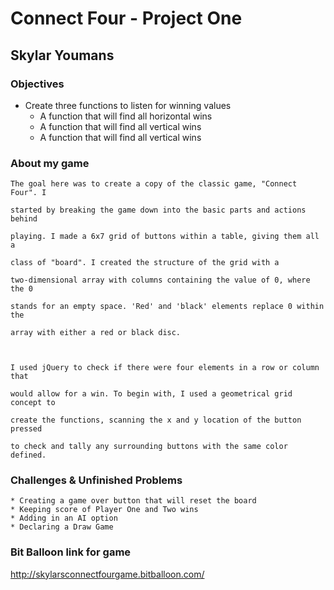 # Connect Four - Project One


## Skylar Youmans

### Objectives

* Create three functions to listen for winning values
    * A function that will find all horizontal wins
    * A function that will find all vertical wins
    * A function that will find all vertical wins

### About my game

    The goal here was to create a copy of the classic game, "Connect Four". I 
    
    started by breaking the game down into the basic parts and actions behind 
    
    playing. I made a 6x7 grid of buttons within a table, giving them all a 
    
    class of "board". I created the structure of the grid with a 
    
    two-dimensional array with columns containing the value of 0, where the 0 
    
    stands for an empty space. 'Red' and 'black' elements replace 0 within the 
    
    array with either a red or black disc.



    I used jQuery to check if there were four elements in a row or column that 
    
    would allow for a win. To begin with, I used a geometrical grid concept to 
    
    create the functions, scanning the x and y location of the button pressed 
    
    to check and tally any surrounding buttons with the same color defined.

### Challenges & Unfinished Problems

    * Creating a game over button that will reset the board
    * Keeping score of Player One and Two wins
    * Adding in an AI option
    * Declaring a Draw Game

### Bit Balloon link for game

http://skylarsconnectfourgame.bitballoon.com/

